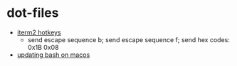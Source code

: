# dot-files

- [iterm2 hotkeys](http://www.ifdattic.com/iterm-shortcut-keys/)
  * send escape sequence b; send escape sequence f; send hex codes: 0x1B 0x08
- [updating bash on macos](https://itnext.io/upgrading-bash-on-macos-7138bd1066ba)
